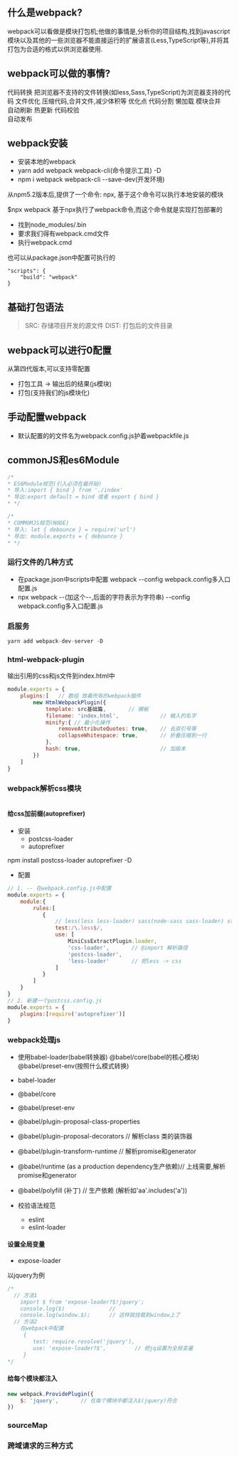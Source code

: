 ## 什么是webpack?
webpack可以看做是模块打包机;他做的事情是,分析你的项目结构,找到javascript模块以及其他的一些浏览器不能直接运行的扩展语言(Less,TypeScript等),并将其打包为合适的格式以供浏览器使用.

## webpack可以做的事情?
代码转换    把浏览器不支持的文件转换(如less,Sass,TypeScript)为浏览器支持的代码
文件优化    压缩代码,合并文件,减少体积等  优化点
代码分割    懒加载
模块合并    
自动刷新    热更新
代码校验          
自动发布

## webpack安装
- 安装本地的webpack
- yarn add webpack webpack-cli(命令提示工具) -D
- npm i webpack webpack-cli --save-dev(开发环境) 

从npm5.2版本后,提供了一个命令: npx, 基于这个命令可以执行本地安装的模块

$npx webpack  基于npx执行了webpack命令,而这个命令就是实现打包部署的
- 找到node_modules/.bin
- 要求我们得有webpack.cmd文件
- 执行webpack.cmd

也可以从package.json中配置可执行的
```
"scripts": {
    "build": "webpack"
}
```


## 基础打包语法
> SRC: 存储项目开发的源文件
> DIST: 打包后的文件目录

## webpack可以进行0配置
从第四代版本,可以支持零配置
- 打包工具 -> 输出后的结果(js模块)
- 打包(支持我们的js模块化)

## 手动配置webpack
- 默认配置的的文件名为webpack.config.js护着webpackfile.js


## commonJS和es6Module
```javascript
/*
* ES6Module规范(引入必须在最开始)
* 导入:import { bind } from './index'
* 导出:export default = bind 或者 export { bind }
* */

/*
* COMMOMJS规范(NODE)
* 导入: let { debounce } = require('url')
* 导出: module.exports = { debounce }
* */
```

### 运行文件的几种方式
- 在package.json中scripts中配置  webpack --config webpack.config多入口配置.js
- npx webpack --(加这个--,后面的字符表示为字符串) --config webpack.config多入口配置.js


### 启服务
```javascript
yarn add webpack-dev-server -D
```


### html-webpack-plugin
输出引用的css和js文件到index.html中
```javascript
module.exports = {
    plugins:[   // 数组 放着所有的webpack插件
        new HtmlWebpackPlugin({
            template: src基础篇,       // 模板
            filename: 'index.html',             // 输入的名字
            minify:{ // 最小化操作
                removeAttributeQuotes: true,    // 去双引号等
                collapseWhitespace: true,       // 折叠压缩到一行
            },
            hash: true,                         // 加版本
        }) 
    ]
}
```


### webpack解析css模块

```javascript

```


#### 给css加前缀(autoprefixer)
- 安装
    - postcss-loader
    - autoprefixer

npm install postcss-loader autoprefixer -D

- 配置
```javascript
// 1. -- 在webpack.config.js中配置
module.exports = {
    module:{
        rules:[
           {
               // less(less less-loader) sass(node-sass sass-loader) stylus(stylus stylus-loader)
               test:/\.less$/,
               use: [
                   MiniCssExtractPlugin.loader,
                   'css-loader',       // @import 解析路径
                   'postcss-loader',
                   'less-loader'       // 把less -> css
               ]
           } 
        ]
    }
}
// 2. 新建一个postcss.config.js
module.exports = {
    plugins:[require('autoprefixer')]
}
```



### webpack处理js
- 使用babel-loader(babel转换器) @babel/core(babel的核心模块)  @babel/preset-env(按照什么模式转换)

- babel-loader
- @babel/core
- @babel/preset-env
- @babel/plugin-proposal-class-properties
- @babel/plugin-proposal-decorators     // 解析class 类的装饰器
- @babel/plugin-transform-runtime       // 解析promise和generator
- @babel/runtime (as a production dependency生产依赖)// 上线需要,解析promise和generator

- @babel/polyfill   (补丁)       // 生产依赖 (解析如'aa'.includes('a'))


- 校验语法规范
    - eslint 
    - eslint-loader

#### 设置全局变量
- expose-loader

以jquery为例
```javascript
/*
  // 方法1
    import $ from 'expose-loader?$!jquery';
    console.log($)              //
    console.log(window.$);      // 这样就挂载到window上了
  // 方法2
    在webpack中配置
     {
        test: require.resolve('jquery'),
        use: 'expose-loader?$',         // 把jq设置为全局变量
     }
*/
```

#### 给每个模块都注入
```javascript
new webpack.ProvidePlugin({
    $: 'jquery',       // 在每个模块中都注入$(jquery)符合
})
```





### sourceMap




### 跨域请求的三种方式





